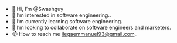 - 👋 Hi, I’m @Swashguy
- 👀 I’m interested in software engineering..
- 🌱 I’m currently learning software engineering.
- 💞️ I’m looking to collaborate on software engineers and marketers.
- 📫 How to reach me ilegaemmanuel93@gmail.com..

<!---
Swashguy/Swashguy is a ✨ special ✨ repository because its `README.md` (this file) appears on your GitHub profile.
You can click the Preview link to take a look at your changes.
--->
